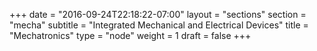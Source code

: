 +++
date = "2016-09-24T22:18:22-07:00"
layout = "sections"
section = "mecha"
subtitle = "Integrated Mechanical and Electrical Devices"
title = "Mechatronics"
type = "node"
weight = 1
draft = false
+++
